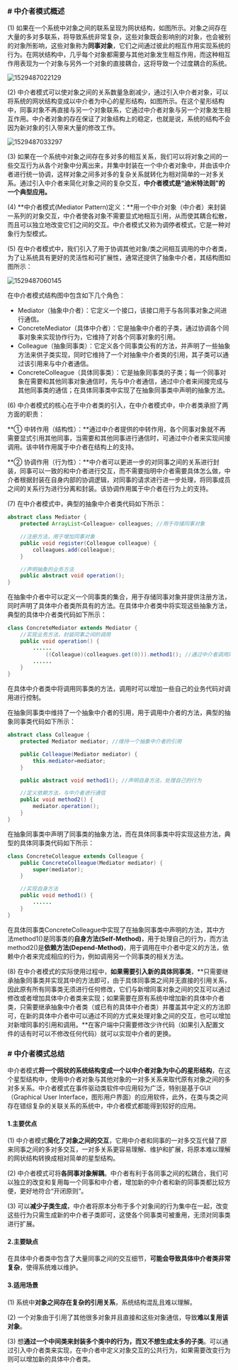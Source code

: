 ### # 中介者模式概述 

(1) 如果在一个系统中对象之间的联系呈现为网状结构，如图所示。对象之间存在大量的多对多联系，将导致系统非常复杂，这些对象既会影响别的对象，也会被别的对象所影响，这些对象称为**同事对象**，它们之间通过彼此的相互作用实现系统的行为。在网状结构中，几乎每个对象都需要与其他对象发生相互作用，而这种相互作用表现为一个对象与另外一个对象的直接耦合，这将导致一个过度耦合的系统。

![1529487022129](assets/1529487022129.png)

(2) 中介者模式可以使对象之间的关系数量急剧减少，通过引入中介者对象，可以将系统的网状结构变成以中介者为中心的星形结构，如图所示。在这个星形结构中，同事对象不再直接与另一个对象联系，它通过中介者对象与另一个对象发生相互作用。中介者对象的存在保证了对象结构上的稳定，也就是说，系统的结构不会因为新对象的引入带来大量的修改工作。

![1529487033297](assets/1529487033297.png)

(3) 如果在一个系统中对象之间存在多对多的相互关系，我们可以将对象之间的一些交互行为从各个对象中分离出来，并集中封装在一个中介者对象中，并由该中介者进行统一协调，这样对象之间多对多的复杂关系就转化为相对简单的一对多关系。通过引入中介者来简化对象之间的复杂交互，**中介者模式是“迪米特法则”的一个典型应用。**

(4) **中介者模式(Mediator Pattern)定义：**用一个中介对象（中介者）来封装一系列的对象交互，中介者使各对象不需要显式地相互引用，从而使其耦合松散，而且可以独立地改变它们之间的交互。中介者模式又称为调停者模式，它是一种对象行为型模式。

(5) 在中介者模式中，我们引入了用于协调其他对象/类之间相互调用的中介者类，为了让系统具有更好的灵活性和可扩展性，通常还提供了抽象中介者，其结构图如图所示：

![1529487060145](assets/1529487060145.png)

在中介者模式结构图中包含如下几个角色：

+ Mediator（抽象中介者）：它定义一个接口，该接口用于与各同事对象之间进行通信。
+ ConcreteMediator（具体中介者）：它是抽象中介者的子类，通过协调各个同事对象来实现协作行为，它维持了对各个同事对象的引用。
+ Colleague（抽象同事类）：它定义各个同事类公有的方法，并声明了一些抽象方法来供子类实现，同时它维持了一个对抽象中介者类的引用，其子类可以通过该引用来与中介者通信。
+ ConcreteColleague（具体同事类）：它是抽象同事类的子类；每一个同事对象在需要和其他同事对象通信时，先与中介者通信，通过中介者来间接完成与其他同事类的通信；在具体同事类中实现了在抽象同事类中声明的抽象方法。

(6) 中介者模式的核心在于中介者类的引入，在中介者模式中，中介者类承担了两方面的职责：

 **① 中转作用（结构性）：**通过中介者提供的中转作用，各个同事对象就不再需要显式引用其他同事，当需要和其他同事进行通信时，可通过中介者来实现间接调用。该中转作用属于中介者在结构上的支持。

 **② 协调作用（行为性）：**中介者可以更进一步的对同事之间的关系进行封装，同事可以一致的和中介者进行交互，而不需要指明中介者需要具体怎么做，中介者根据封装在自身内部的协调逻辑，对同事的请求进行进一步处理，将同事成员之间的关系行为进行分离和封装。该协调作用属于中介者在行为上的支持。

(7) 在中介者模式中，典型的抽象中介者类代码如下所示：

```java
abstract class Mediator {
    protected ArrayList<Colleague> colleagues; //用于存储同事对象

    //注册方法，用于增加同事对象
    public void register(Colleague colleague) {
        colleagues.add(colleague);
    }

    //声明抽象的业务方法
    public abstract void operation();
}
```

在抽象中介者中可以定义一个同事类的集合，用于存储同事对象并提供注册方法，同时声明了具体中介者类所具有的方法。在具体中介者类中将实现这些抽象方法，典型的具体中介者类代码如下所示：  

```java
class ConcreteMediator extends Mediator {
    //实现业务方法，封装同事之间的调用
    public void operation() {
        ......
            ((Colleague)(colleagues.get(0))).method1(); //通过中介者调用同事类的方法
        ......
    }
}
```

在具体中介者类中将调用同事类的方法，调用时可以增加一些自己的业务代码对调用进行控制。

在抽象同事类中维持了一个抽象中介者的引用，用于调用中介者的方法，典型的抽象同事类代码如下所示：

```java
abstract class Colleague {
    protected Mediator mediator; //维持一个抽象中介者的引用

    public Colleague(Mediator mediator) {
        this.mediator=mediator;
    }

    public abstract void method1(); //声明自身方法，处理自己的行为

    //定义依赖方法，与中介者进行通信
    public void method2() {
        mediator.operation();
    }
}
```

在抽象同事类中声明了同事类的抽象方法，而在具体同事类中将实现这些方法，典型的具体同事类代码如下所示：  

```java
class ConcreteColleague extends Colleague {
    public ConcreteColleague(Mediator mediator) {
        super(mediator);
    }

    //实现自身方法
    public void method1() {
        ......
    }
}
```

在具体同事类ConcreteColleague中实现了在抽象同事类中声明的方法，其中方法method1()是同事类的**自身方法(Self-Method)**，用于处理自己的行为，而方法method2()是**依赖方法(Depend-Method)**，用于调用在中介者中定义的方法，依赖中介者来完成相应的行为，例如调用另一个同事类的相关方法。

(8) 在中介者模式的实际使用过程中，**如果需要引入新的具体同事类**，**只需要继承抽象同事类并实现其中的方法即可，由于具体同事类之间并无直接的引用关系，因此原有所有同事类无须进行任何修改，它们与新增同事对象之间的交互可以通过修改或者增加具体中介者类来实现；如果需要在原有系统中增加新的具体中介者类，只需要继承抽象中介者类（或已有的具体中介者类）并覆盖其中定义的方法即可，在新的具体中介者中可以通过不同的方式来处理对象之间的交互，也可以增加对新增同事的引用和调用。**在客户端中只需要修改少许代码（如果引入配置文件的话有时可以不修改任何代码）就可以实现中介者的更换。

### # 中介者模式总结

中介者模式**将一个网状的系统结构变成一个以中介者对象为中心的星形结构**，在这个星型结构中，使用中介者对象与其他对象的一对多关系来取代原有对象之间的多对多关系。中介者模式在事件驱动类软件中应用较为广泛，特别是基于GUI（Graphical User Interface，图形用户界面）的应用软件，此外，在类与类之间存在错综复杂的关联关系的系统中，中介者模式都能得到较好的应用。

#### 1.主要优点

(1) 中介者模式**简化了对象之间的交互**，它用中介者和同事的一对多交互代替了原来同事之间的多对多交互，一对多关系更容易理解、维护和扩展，将原本难以理解的网状结构转换成相对简单的星型结构。

(2) 中介者模式可将**各同事对象解耦**。中介者有利于各同事之间的松耦合，我们可以独立的改变和复用每一个同事和中介者，增加新的中介者和新的同事类都比较方便，更好地符合“开闭原则”。

(3) 可以**减少子类生成**，中介者将原本分布于多个对象间的行为集中在一起，改变这些行为只需生成新的中介者子类即可，这使各个同事类可被重用，无须对同事类进行扩展。

#### 2.主要缺点

在具体中介者类中包含了大量同事之间的交互细节，**可能会导致具体中介者类非常复杂**，使得系统难以维护。

#### 3.适用场景

(1) 系统中**对象之间存在复杂的引用关系**，系统结构混乱且难以理解。

(2) 一个对象由于引用了其他很多对象并且直接和这些对象通信，导致**难以复用该对象**。

(3) 想**通过一个中间类来封装多个类中的行为，而又不想生成太多的子类**。可以通过引入中介者类来实现，在中介者中定义对象交互的公共行为，如果需要改变行为则可以增加新的具体中介者类。

 



